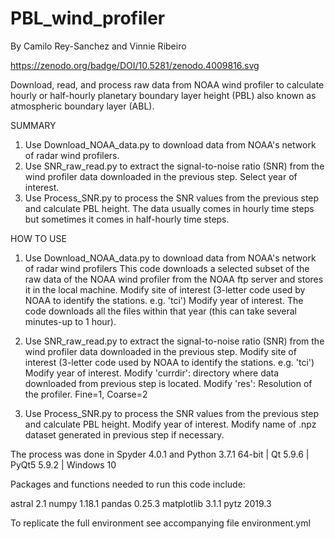 # PBL_wind_profiler
By Camilo Rey-Sanchez and Vinnie Ribeiro

https://zenodo.org/badge/DOI/10.5281/zenodo.4009816.svg

Download, read, and process raw data from NOAA wind profiler to calculate hourly or half-hourly planetary boundary layer height (PBL) also known as atmospheric boundary layer (ABL). 

SUMMARY
1) Use Download_NOAA_data.py to download data from NOAA's network of radar wind profilers. 
2) Use SNR_raw_read.py to extract the signal-to-noise ratio (SNR) from the wind profiler data downloaded in the previous step. Select year of interest.
3) Use Process_SNR.py to process the SNR values from the previous step and calculate PBL height. The data usually comes in hourly time steps but sometimes it comes in half-hourly time steps. 

HOW TO USE
1) Use Download_NOAA_data.py to download data from NOAA's network of radar wind profilers 
   This code downloads a selected subset of the raw data of the NOAA wind profiler from the NOAA ftp server and stores it in the local machine.
	Modify site of interest (3-letter code used by NOAA to identify the stations. e.g. 'tci')
	Modify year of interest. The code downloads all the files within that year (this can take several minutes-up to 1 hour).
2) Use SNR_raw_read.py to extract the signal-to-noise ratio (SNR) from the wind profiler data downloaded in the previous step.
	Modify site of interest (3-letter code used by NOAA to identify the stations. e.g. 'tci')
	Modify year of interest.
	Modify 'currdir': directory where data downloaded from previous step is located.
	Modify 'res': Resolution of the profiler. Fine=1, Coarse=2
	
3) Use Process_SNR.py to process the SNR values from the previous step and calculate PBL height.
	Modify year of interest.
	Modify name of .npz dataset generated in previous step if necessary.

The process was done in Spyder 4.0.1 and Python 3.7.1 64-bit | Qt 5.9.6 | PyQt5 5.9.2 | Windows 10

Packages and functions needed to run this code include:

astral 2.1
numpy 1.18.1
pandas  0.25.3
matplotlib 3.1.1
pytz 2019.3


To replicate the full environment see accompanying file environment.yml